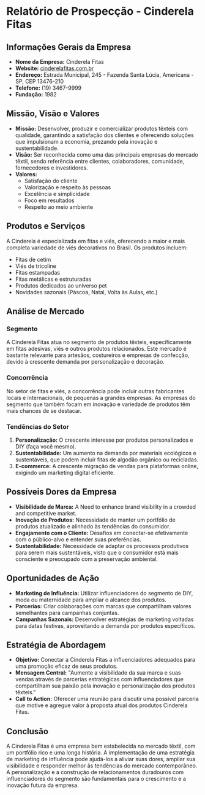 # Relatório de Prospecção - Cinderela Fitas

## Informações Gerais da Empresa
- **Nome da Empresa:** Cinderela Fitas
- **Website:** [cinderelafitas.com.br](https://cinderelafitas.com.br)
- **Endereço:** Estrada Municipal, 245 - Fazenda Santa Lúcia, Americana - SP, CEP 13476-210
- **Telefone:** (19) 3467-9999
- **Fundação:** 1982

## Missão, Visão e Valores
- **Missão:** Desenvolver, produzir e comercializar produtos têxteis com qualidade, garantindo a satisfação dos clientes e oferecendo soluções que impulsionam a economia, prezando pela inovação e sustentabilidade.
- **Visão:** Ser reconhecida como uma das principais empresas do mercado têxtil, sendo referência entre clientes, colaboradores, comunidade, fornecedores e investidores.
- **Valores:** 
  - Satisfação do cliente
  - Valorização e respeito às pessoas
  - Excelência e simplicidade
  - Foco em resultados
  - Respeito ao meio ambiente

## Produtos e Serviços
A Cinderela é especializada em fitas e viés, oferecendo a maior e mais completa variedade de viés decorativos no Brasil. Os produtos incluem:
- Fitas de cetim
- Viés de tricoline
- Fitas estampadas
- Fitas metálicas e estruturadas
- Produtos dedicados ao universo pet
- Novidades sazonais (Páscoa, Natal, Volta às Aulas, etc.)

## Análise de Mercado
### Segmento
A Cinderela Fitas atua no segmento de produtos têxteis, especificamente em fitas adesivas, viés e outros produtos relacionados. Este mercado é bastante relevante para artesãos, costureiros e empresas de confecção, devido à crescente demanda por personalização e decoração.

### Concorrência
No setor de fitas e viés, a concorrência pode incluir outras fabricantes locais e internacionais, de pequenas a grandes empresas. As empresas do segmento que também focam em inovação e variedade de produtos têm mais chances de se destacar.

### Tendências do Setor
1. **Personalização:** O crescente interesse por produtos personalizados e DIY (faça você mesmo).
2. **Sustentabilidade:** Um aumento na demanda por materiais ecológicos e sustentáveis, que podem incluir fitas de algodão orgânico ou recicladas.
3. **E-commerce:** A crescente migração de vendas para plataformas online, exigindo um marketing digital eficiente.

## Possíveis Dores da Empresa
- **Visibilidade de Marca:** A Need to enhance brand visibility in a crowded and competitive market.
- **Inovação de Produtos:** Necessidade de manter um portfólio de produtos atualizado e alinhado às tendências do consumidor.
- **Engajamento com o Cliente:** Desafios em conectar-se efetivamente com o público-alvo e entender suas preferências.
- **Sustentabilidade:** Necessidade de adaptar os processos produtivos para serem mais sustentáveis, visto que o consumidor está mais consciente e preocupado com a preservação ambiental.

## Oportunidades de Ação
- **Marketing de Influência:** Utilizar influenciadores do segmento de DIY, moda ou maternidade para ampliar o alcance dos produtos.
- **Parcerias:** Criar colaborações com marcas que compartilham valores semelhantes para campanhas conjuntas.
- **Campanhas Sazonais:** Desenvolver estratégias de marketing voltadas para datas festivas, aproveitando a demanda por produtos específicos. 

## Estratégia de Abordagem
- **Objetivo:** Conectar a Cinderela Fitas a influenciadores adequados para uma promoção eficaz de seus produtos.
- **Mensagem Central:** "Aumente a visibilidade da sua marca e suas vendas através de parcerias estratégicas com influenciadores que compartilham sua paixão pela inovação e personalização dos produtos têxteis." 
- **Call to Action:** Oferecer uma reunião para discutir uma possível parceria que motive e agregue valor à proposta atual dos produtos Cinderela Fitas.

## Conclusão
A Cinderela Fitas é uma empresa bem estabelecida no mercado têxtil, com um portfólio rico e uma longa história. A implementação de uma estratégia de marketing de influência pode ajudá-los a aliviar suas dores, ampliar sua visibilidade e responder melhor às tendências do mercado contemporâneo. A personalização e a construção de relacionamentos duradouros com influenciadores do segmento são fundamentais para o crescimento e a inovação futura da empresa.